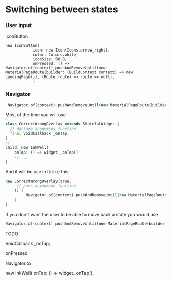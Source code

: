 # Switching between states


### User input

iconButton
```
new IconButton(
            icon: new Icon(Icons.arrow_right),
            color: Colors.white,
            iconSize: 50.0,
            onPressed: () =>   Navigator.of(context).pushAndRemoveUntil(new MaterialPageRoute(builder: (BuildContext context) => new LandingPage()), (Route route) => route == null),
            )
```


### Navigator

```dart
 Navigator.of(context).pushAndRemoveUntil(new MaterialPageRoute(builder: (BuildContext context) => new ScorePage(quiz.score, quiz.length)), (Route route) => route == null);
```


Most of the time you will use 
```dart
class CorrectWrongOverlay extends StatefulWidget {
  // declare anonymous function
  final VoidCallback _onTap;
}
//
child: new InkWell(
    onTap: () => widget._onTap()
    // ...
)
```
And it will be use in tk like this:
```dart
new CorrectWrongOverlay(true, 
     // pass anynomous function
    () {
         Navigator.of(context).pushAndRemoveUntil(new MaterialPageRoute(builder: (BuildContext context) => new ScorePage(quiz.score, quiz.length)), (Route route) => route == null);
    }
)
```

If you don't want the user to be able to move back a state you would use
```dart
Navigator.of(context).pushAndRemoveUntil(new MaterialPageRoute(builder: (BuildContext context) => new ScorePage(quiz.score, quiz.length)), (Route route) => route == null)
```



TODO

VoidCallback _onTap;

onPressed

Navigator.to


new InkWell(
          onTap: () => widget._onTap(),